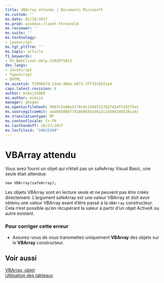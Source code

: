 ```yaml
---
title: VBArray attendu | Documents Microsoft
ms.custom: ''
ms.date: 01/18/2017
ms.prod: windows-client-threshold
ms.reviewer: ''
ms.suite: ''
ms.technology:
- javascript
ms.tgt_pltfrm: ''
ms.topic: article
f1_keywords:
- VS.WebClient.Help.SCRIPT5013
dev_langs:
- JavaScript
- TypeScript
- DHTML
ms.assetid: f2998d7d-13a4-4bbe-b872-3ff3316551e4
caps.latest.revision: 6
author: mikejo5000
ms.author: mikejo
manager: ghogen
ms.openlocfilehash: 9b07c5e08e4178c9c31045317627424f5192f5e1
ms.sourcegitcommit: aadb9588877418b8b55a5612c1d3842d4520ca4c
ms.translationtype: MT
ms.contentlocale: fr-FR
ms.lasthandoff: 10/27/2017
ms.locfileid: "24633189"
---
```

# <a name="vbarray-expected"></a>VBArray attendu
Vous avez fourni un objet qui n’était pas un safeArray Visual Basic, une seule était attendue.  
  
```  
new VBArray(safeArray);  
```  
  
 Les objets VBArray sont en lecture seule et ne peuvent pas être créés directement. L’argument safeArray est une valeur VBArray et doit avoir obtenu une valeur VBArray avant d’être passé à la `VBArray` constructeur. Cela n’est possible qu’en récupérant la valeur à partir d’un objet ActiveX ou autre existant.  
  
### <a name="to-correct-this-error"></a>Pour corriger cette erreur  
  
-   Assurez-vous de vous transmettez uniquement **VBArray** des objets sur le **VBArray** constructeur.  
  
## <a name="see-also"></a>Voir aussi  
 [VBArray, objet](../../javascript/reference/vbarray-object-javascript.md)   
 [Utilisation des tableaux](../../javascript/advanced/using-arrays-javascript.md)